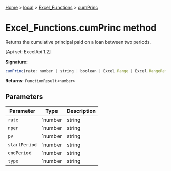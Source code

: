 [Home](./index) &gt; [local](local.md) &gt; [Excel\_Functions](local.excel_functions.md) &gt; [cumPrinc](local.excel_functions.cumprinc.md)

# Excel\_Functions.cumPrinc method

Returns the cumulative principal paid on a loan between two periods. 

 \[Api set: ExcelApi 1.2\]

**Signature:**
```javascript
cumPrinc(rate: number | string | boolean | Excel.Range | Excel.RangeReference | Excel.FunctionResult<any>, nper: number | string | boolean | Excel.Range | Excel.RangeReference | Excel.FunctionResult<any>, pv: number | string | boolean | Excel.Range | Excel.RangeReference | Excel.FunctionResult<any>, startPeriod: number | string | boolean | Excel.Range | Excel.RangeReference | Excel.FunctionResult<any>, endPeriod: number | string | boolean | Excel.Range | Excel.RangeReference | Excel.FunctionResult<any>, type: number | string | boolean | Excel.Range | Excel.RangeReference | Excel.FunctionResult<any>): FunctionResult<number>;
```
**Returns:** `FunctionResult<number>`

## Parameters

|  Parameter | Type | Description |
|  --- | --- | --- |
|  `rate` | `number | string | boolean | Excel.Range | Excel.RangeReference | Excel.FunctionResult<any>` |  |
|  `nper` | `number | string | boolean | Excel.Range | Excel.RangeReference | Excel.FunctionResult<any>` |  |
|  `pv` | `number | string | boolean | Excel.Range | Excel.RangeReference | Excel.FunctionResult<any>` |  |
|  `startPeriod` | `number | string | boolean | Excel.Range | Excel.RangeReference | Excel.FunctionResult<any>` |  |
|  `endPeriod` | `number | string | boolean | Excel.Range | Excel.RangeReference | Excel.FunctionResult<any>` |  |
|  `type` | `number | string | boolean | Excel.Range | Excel.RangeReference | Excel.FunctionResult<any>` |  |

